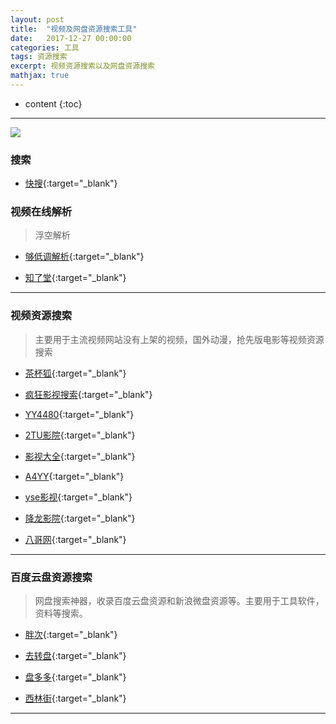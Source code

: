 ```yaml
---
layout: post
title:  "视频及网盘资源搜索工具"
date:   2017-12-27 00:00:00
categories: 工具
tags: 资源搜索
excerpt: 视频资源搜索以及网盘资源搜索
mathjax: true
---
```

* content
{:toc}
---


![](http://owlypioka.bkt.clouddn.com/H%E4%B8%80Cl.jpg)


### 搜索

- [快搜](http://search.chongbuluo.com/){:target="_blank"}


### 视频在线解析

> 浮空解析

- [够低调解析](http://goudidiao.com/){:target="_blank"}

- [知了堂](http://yy.zhiliaotang.com/vip/){:target="_blank"}

---

### 视频资源搜索

> 主要用于主流视频网站没有上架的视频，国外动漫，抢先版电影等视频资源搜索

- [茶杯狐](https://www.cupfox.com/){:target="_blank"}

- [疯狂影视搜索](http://www.ifkdy.com/){:target="_blank"}

- [YY4480](http://aaqqy.com/){:target="_blank"}

- [2TU影院](http://www.82tu.cc/){:target="_blank"}

- [影视大全](http://www.yingshidaquan.cc/){:target="_blank"}

- [A4YY](http://www.a4yy4480.com/){:target="_blank"}

- [yse影视](http://www.yse123.com/){:target="_blank"}

- [降龙影院](http://xlyy100.com/){:target="_blank"}

- [八哥网](http://www.8gw.com/){:target="_blank"}

---

### 百度云盘资源搜索

> 网盘搜索神器，收录百度云盘资源和新浪微盘资源等。主要用于工具软件，资料等搜索。

- [胖次](http://www.panc.cc/){:target="_blank"}

- [去转盘](http://www.quzhuanpan.com/){:target="_blank"}

- [盘多多](http://www.panduoduo.net/){:target="_blank"} 

- [西林街](http://www.xilinjie.com/){:target="_blank"}  



---
